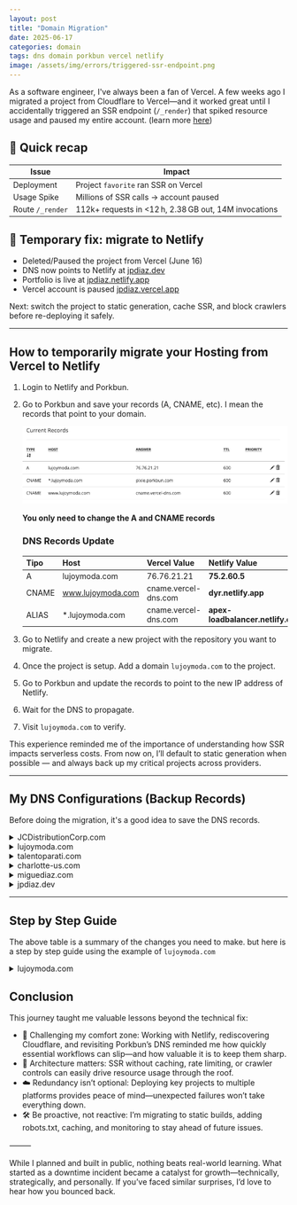 ```yaml
---
layout: post
title: "Domain Migration"
date: 2025-06-17
categories: domain
tags: dns domain porkbun vercel netlify
image: /assets/img/errors/triggered-ssr-endpoint.png
---
```


As a software engineer, I've always been a fan of Vercel. A few weeks ago I migrated a project from Cloudflare to Vercel—and it worked great until I accidentally triggered an SSR endpoint (`/_render`) that spiked resource usage and paused my entire account. (learn more [here](https://github.com/JuanPabloDiaz/favorite/issues/16))

## 🚨 Quick recap

| Issue             | Impact                                                  |
|------------------|---------------------------------------------------------|
| Deployment       | Project `favorite` ran SSR on Vercel                   |
| Usage Spike      | Millions of SSR calls → account paused                 |
| Route `/_render` | 112k+ requests in <12 h, 2.38 GB out, 14M invocations    |

## 🔧 Temporary fix: migrate to Netlify

- Deleted/Paused the project from Vercel (June 16)
- DNS now points to Netlify at [jpdiaz.dev](https://jpdiaz.dev)
- Portfolio is live at [jpdiaz.netlify.app](https://jpdiaz.netlify.app)
- Vercel account is paused [jpdiaz.vercel.app](https://jpdiaz.vercel.app)

Next: switch the project to static generation, cache SSR, and block crawlers before re-deploying it safely.

---

## How to temporarily migrate your Hosting from Vercel to Netlify

1. Login to Netlify and Porkbun.
2. Go to Porkbun and save your records (A, CNAME, etc). I mean the records that point to your domain.

    ![Porkbun Records](/assets/img/domain/lujoymoda-records.png)

    **You only need to change the A and CNAME records**

    <h3>DNS Records Update</h3>

    | Tipo  | Host              | Vercel Value           | Netlify Value                 |
    | :---- | :---------------- | :--------------------- | :-------------------------- |
    | A     | lujoymoda.com     | 76.76.21.21            | **75.2.60.5** |
    | CNAME | www.lujoymoda.com | cname.vercel-dns.com   | **dyr.netlify.app** |
    | ALIAS | *.lujoymoda.com | cname.vercel-dns.com   | **apex-loadbalancer.netlify.com** |

3. Go to Netlify and create a new project with the repository you want to migrate.
4. Once the project is setup. Add a domain `lujoymoda.com` to the project.
5. Go to Porkbun and update the records to point to the new IP address of Netlify.
6. Wait for the DNS to propagate.
7. Visit `lujoymoda.com` to verify.

This experience reminded me of the importance of understanding how SSR impacts serverless costs. From now on, I’ll default to static generation when possible — and always back up my critical projects across providers.

----

## My DNS Configurations (Backup Records)

Before doing the migration, it's a good idea to save the DNS records.

<details>
<summary>JCDistributionCorp.com</summary>

<img src="/assets/img/domain/jcdistributioncorp-records.png" alt="JCDistributionCorp records">

<div>
    <strong>Records that you should NOT change:</strong>
    <ul>
      <li>MX records (email): fwd1.porkbun.com y fwd2.porkbun.com - KEEP IT THE SAME</li>
      <li>TXT record (SPF for email): El SPF para correo - KEEP IT THE SAME</li>
      <li>CNAME wildcard *.lujoymoda.com: OPTIONAL, but better keep it</li>
    </ul>
</div>

</details>

<details>
<summary>lujoymoda.com</summary>

<img src="/assets/img/domain/lujoymoda-records.png" alt="lujoymoda.com records">

**You only need to change the A and CNAME records**
- Record A: `lujoymoda.com` → `76.76.21.21`
- This should change to the IP of Netlify: `75.2.60.5`
- Record CNAME: `www.lujoymoda.com` → `cname.vercel-dns.com`
- This should change to the domain of Netlify: `dyr.netlify.app`

To learn more about how to migrate your Hosting from Vercel to Netlify, check out the [step by step guide](#step-by-step-guide)

</details>

<details>
<summary>talentoparati.com</summary>
<br>

<table>
  <thead>
    <tr>
      <th>Type</th>
      <th>Host</th>
      <th>Answer</th>
      <th>TTL</th>
    </tr>
  </thead>
  <tbody>
    <tr>
      <td>A</td>
      <td>talentoparati.com</td>
      <td>76.76.21.21</td>
      <td>600</td>
    </tr>
    <tr>
      <td colspan="5">Notes: REPLACE THIS RECORD</td>
    </tr>
    <tr>
      <td>CNAME</td>
      <td>www.talentoparati.com</td>
      <td>cname.vercel-dns.com</td>
      <td>600</td>
    </tr>
    <tr>
      <td colspan="5">Notes: REPLACE THIS RECORD</td>
    </tr>
    <tr>
      <td>CNAME</td>
      <td>new.talentoparati.com</td>
      <td>cname.vercel-dns.com</td>
      <td>600</td>
    </tr>
    <tr>
      <td colspan="5">Notes: github.com/JuanPabloDiaz/new-site-astro-talentoparati</td>
    </tr>
    <tr>
      <td>CNAME</td>
      <td>url.talentoparati.com</td>
      <td>cname.dub.co</td>
      <td>600</td>
    </tr>
    <tr>
      <td colspan="5">Notes: acortador de links con app.dub.co</td>
    </tr>
    <tr>
      <td>CNAME</td>
      <td>www.links.talentoparati.com</td>
      <td>cname.vercel-dns.com</td>
      <td>600</td>
    </tr>
    <tr>
      <td colspan="5">Notes: linke.ro/talentoparati</td>
    </tr>
    <tr>
      <td>CNAME</td>
      <td>*.talentoparati.com</td>
      <td>pixie.porkbun.com</td>
      <td>600</td>
    </tr>
    <tr>
      <td colspan="5">Notes: </td>
    </tr>
    <tr>
      <td>CNAME</td>
      <td>professional.talentoparati.com</td>
      <td>cname.vercel-dns.com</td>
      <td>600</td>
    </tr>
    <tr>
      <td colspan="5">Notes: github.com/JuanPabloDiaz/professional</td>
    </tr>
    <tr>
      <td>CNAME</td>
      <td>profesional.talentoparati.com</td>
      <td>cname.vercel-dns.com</td>
      <td>600</td>
    </tr>
  </tbody>
</table>


**You only need to change 2 records**:

**Records to change:**
1. **Record A**: `talentoparati.com` → `76.76.21.21`
   - Change to the IP of Netlify: `75.2.60.5`
2. **Record CNAME**: `www.talentoparati.com` → `cname.vercel-dns.com`
   - Change to the domain of Netlify: `your-site.netlify.app`

**Records to keep:**
- **MX**: `fwd1.porkbun.com` (email) - **KEEP IT**
- **Wildcard** `*.talentoparati.com` → `pixie.porkbun.com` - **KEEP IT**
- **All other subdomains** (new, url, professional, dev, etc.) - **KEEP IT**

**Why keep the subdomains?**
Because those specific subdomains:
- Are separated projects that work independently
- Some point to GitHub Pages, others to dub.co, linke.ro
- Are not related to your main site
- If you change them, you will break those services

**Simple approach:**
Change only what you need for `talentoparati.com` and `www.talentoparati.com` to work. The rest keep it.

</details>

<details>
<summary>charlotte-us.com</summary>

![Records](/assets/img/domain/charlotte-us-records.png)

**You only need to change the A and CNAME records**
- Record A: `charlotte-us.com` → `76.76.21.21`
- This should change to the IP of Netlify: `75.2.60.5`
- Record CNAME: `www.charlotte-us.com` → `cname.vercel-dns.com`
- This should change to the domain of Netlify: `charlotte-us.netlify.app`

</details>

<details>
<summary>miguediaz.com</summary>

**You only need to change the A and CNAME records**
- Record A: `miguediaz.com` → `76.76.21.21`
- This should change to the IP of Netlify: `75.2.60.5`
- Record CNAME: `www.miguediaz.com` → `cname.vercel-dns.com`
- This should change to the domain of Netlify: `madiaz.netlify.app`

</details>

<details>
<summary>jpdiaz.dev</summary>

<img src="/assets/img/domain/jpdiaz-records.png" alt="jpdiaz.dev records">
<img src="/assets/img/domain/jpdiaz-records2.png" alt="www.jpdiaz.dev records">

**You only need to change the A and CNAME records**
- Record A: `jpdiaz.dev` → `76.76.21.21`
- This should change to the IP of Netlify: `75.2.60.5`
- Record CNAME: `www.jpdiaz.dev` → `cname.vercel-dns.com`
- This should change to the domain of Netlify.

</details>

----

## Step by Step Guide

The above table is a summary of the changes you need to make. but here is a step by step guide using the example of `lujoymoda.com`

<details>
<summary>lujoymoda.com</summary>

<h3>1. Change the A record:</h3>
<ul>
  <li><strong>Type</strong>: A</li>
  <li><strong>Host</strong>: <code>lujoymoda.com</code></li>
  <li><strong>Value</strong>: Change from <code>76.76.21.21</code> → <code>75.2.60.5</code></li>
</ul>

<h3>2. Change the CNAME record of www:</h3>
<ul>
  <li><strong>Type</strong>: CNAME</li>
  <li><strong>Host</strong>: <code>www.lujoymoda.com</code></li>
  <li><strong>Value</strong>: Change from <code>cname.vercel-dns.com</code> → <code>apex-loadbalancer.netlify.com</code></li>
</ul>

<h2>Important:</h2>
<ul>
  <li><strong>DO NOT touch</strong> the MX records (email)</li>
  <li><strong>DO NOT touch</strong> the TXT (SPF)</li>
  <li><strong>DO NOT touch</strong> the wildcard <code>*.lujoymoda.com</code></li>
</ul>

<h2>After the change:</h2>
<ol>
  <li>Save the changes in your DNS</li>
  <li>Wait 5–30 minutes for propagation</li>
  <li>Visit <code>lujoymoda.com</code> to verify</li>
</ol>

</details>

## Conclusion

This journey taught me valuable lessons beyond the technical fix:

- 🤯 Challenging my comfort zone: Working with Netlify, rediscovering Cloudflare, and revisiting Porkbun’s DNS reminded me how quickly essential workflows can slip—and how valuable it is to keep them sharp.
- 🧩 Architecture matters: SSR without caching, rate limiting, or crawler controls can easily drive resource usage through the roof.
- ☁️ Redundancy isn’t optional: Deploying key projects to multiple platforms provides peace of mind—unexpected failures won’t take everything down.
- 🛠 Be proactive, not reactive: I’m migrating to static builds, adding robots.txt, caching, and monitoring to stay ahead of future issues.

⸻

While I planned and built in public, nothing beats real-world learning. What started as a downtime incident became a catalyst for growth—technically, strategically, and personally.
If you’ve faced similar surprises, I’d love to hear how you bounced back.